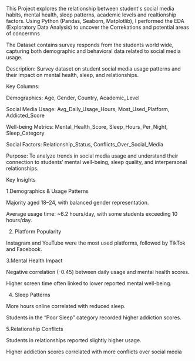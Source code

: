 This Project explores the relationship between student's social media habits, mental health, sleep patterns, academic levels and realtionship factors. Using Python (Pandas, Seaborn, Matplotlib), I performed the EDA (Exploratory Data Analysis) to uncover the Correkations and potential areas of concermns

The Dataset contains survey responds from the students world wide, capturing both demographic and behavioral data related to social media usage.


Description:
Survey dataset on student social media usage patterns and their impact on mental health, sleep, and relationships.

Key Columns:

Demographics: Age, Gender, Country, Academic_Level

Social Media Usage: Avg_Daily_Usage_Hours, Most_Used_Platform, Addicted_Score

Well-being Metrics: Mental_Health_Score, Sleep_Hours_Per_Night, Sleep_Category

Social Factors: Relationship_Status, Conflicts_Over_Social_Media

Purpose:
To analyze trends in social media usage and understand their connection to students’ mental well-being, sleep quality, and interpersonal relationships.


Key Insights

1.Demographics & Usage Patterns

Majority aged 18–24, with balanced gender representation.

Average usage time: ~6.2 hours/day, with some students exceeding 10 hours/day.

2. Platform Popularity

Instagram and YouTube were the most used platforms, followed by TikTok and Facebook.

3.Mental Health Impact

Negative correlation (-0.45) between daily usage and mental health scores.

Higher screen time often linked to lower reported mental well-being.

4. Sleep Patterns

More hours online correlated with reduced sleep.

Students in the “Poor Sleep” category recorded higher addiction scores.

5.Relationship Conflicts

Students in relationships reported slightly higher usage.

Higher addiction scores correlated with more conflicts over social media
